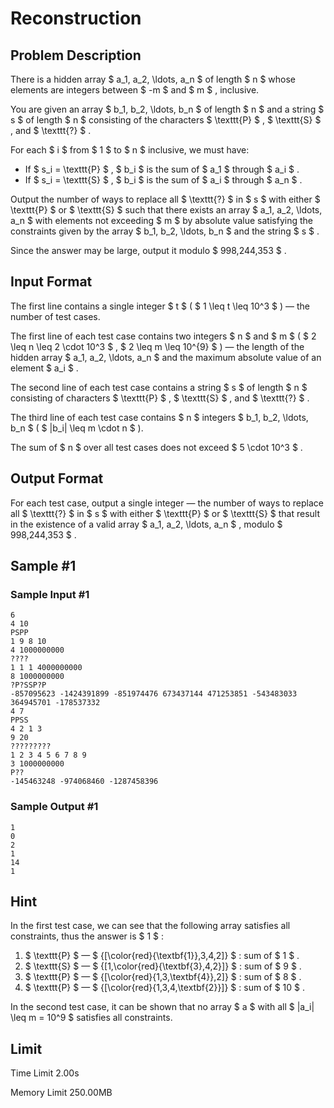 # Reconstruction

## Problem Description

There is a hidden array $ a_1, a_2, \ldots, a_n $ of length $ n $ whose elements are integers between $ -m $ and $ m $ , inclusive.

You are given an array $ b_1, b_2, \ldots, b_n $ of length $ n $ and a string $ s $ of length $ n $ consisting of the characters $ \texttt{P} $ , $ \texttt{S} $ , and $ \texttt{?} $ .

For each $ i $ from $ 1 $ to $ n $ inclusive, we must have:

- If $ s_i = \texttt{P} $ , $ b_i $ is the sum of $ a_1 $ through $ a_i $ .
- If $ s_i = \texttt{S} $ , $ b_i $ is the sum of $ a_i $ through $ a_n $ .

Output the number of ways to replace all $ \texttt{?} $ in $ s $ with either $ \texttt{P} $ or $ \texttt{S} $ such that there exists an array $ a_1, a_2, \ldots, a_n $ with elements not exceeding $ m $ by absolute value satisfying the constraints given by the array $ b_1, b_2, \ldots, b_n $ and the string $ s $ .

Since the answer may be large, output it modulo $ 998\,244\,353 $ .

## Input Format

The first line contains a single integer $ t $ ( $ 1 \leq t \leq 10^3 $ ) — the number of test cases.

The first line of each test case contains two integers $ n $ and $ m $ ( $ 2 \leq n \leq 2 \cdot 10^3 $ , $ 2 \leq m \leq 10^{9} $ ) — the length of the hidden array $ a_1, a_2, \ldots, a_n $ and the maximum absolute value of an element $ a_i $ .

The second line of each test case contains a string $ s $ of length $ n $ consisting of characters $ \texttt{P} $ , $ \texttt{S} $ , and $ \texttt{?} $ .

The third line of each test case contains $ n $ integers $ b_1, b_2, \ldots, b_n $ ( $ |b_i| \leq m \cdot n $ ).

The sum of $ n $ over all test cases does not exceed $ 5 \cdot 10^3 $ .

## Output Format

For each test case, output a single integer — the number of ways to replace all $ \texttt{?} $ in $ s $ with either $ \texttt{P} $ or $ \texttt{S} $ that result in the existence of a valid array $ a_1, a_2, \ldots, a_n $ , modulo $ 998\,244\,353 $ .

## Sample #1

### Sample Input #1

```
6
4 10
PSPP
1 9 8 10
4 1000000000
????
1 1 1 4000000000
8 1000000000
?P?SSP?P
-857095623 -1424391899 -851974476 673437144 471253851 -543483033 364945701 -178537332
4 7
PPSS
4 2 1 3
9 20
?????????
1 2 3 4 5 6 7 8 9
3 1000000000
P??
-145463248 -974068460 -1287458396
```

### Sample Output #1

```
1
0
2
1
14
1
```

## Hint

In the first test case, we can see that the following array satisfies all constraints, thus the answer is $ 1 $ :

1. $ \texttt{P} $ — $ {[\color{red}{\textbf{1}},3,4,2]} $ : sum of $ 1 $ .
2. $ \texttt{S} $ — $ {[1,\color{red}{\textbf{3},4,2}]} $ : sum of $ 9 $ .
3. $ \texttt{P} $ — $ {[\color{red}{1,3,\textbf{4}},2]} $ : sum of $ 8 $ .
4. $ \texttt{P} $ — $ {[\color{red}{1,3,4,\textbf{2}}]} $ : sum of $ 10 $ .

In the second test case, it can be shown that no array $ a $ with all $ |a_i| \leq m = 10^9 $ satisfies all constraints.

## Limit



Time Limit
2.00s

Memory Limit
250.00MB